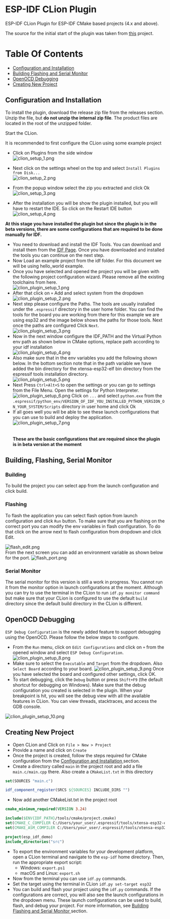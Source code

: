 # ESP-IDF CLion Plugin
ESP-IDF CLion Plugin for ESP-IDF CMake based projects (4.x and above).

The source for the initial start of the plugin was taken from [this](https://github.com/daniel-sullivan/clion-embedded-esp32/) project.

# Table Of Contents

* [ Configuration and Installation ](#config_install) <br>
* [ Building Flashing and Serial Monitor ](#build_flash_monitor)<br>
* [ OpenOCD Debugging ](#openocdDebugging)<br>
* [ Creating New Project ](#creatingNewProject)<br>

<a name="config_install"></a>
## Configuration and Installation

To install the plugin, download the release zip file from the releases section. Unzip the file, but **do not unzip the internal zip file**. The product files are located in the root of the unzipped folder.

Start the CLion.

It is recommended to first configure the CLion using some example project

* Click on Plugins from the side window<br>
![clion_setup_1.png](docs%2Freadme_images%2Finstall%2Fclion_setup_1.png)

* Next click on the settings wheel on the top and select `Install Plugins from Disk...`<br>
![clion_setup_2.png](docs%2Freadme_images%2Finstall%2Fclion_setup_2.png)

* From the popup window select the zip you extracted and click Ok<br>
![clion_setup_3.png](docs%2Freadme_images%2Finstall%2Fclion_setup_3.png)

* After the installation you will be show the plugin installed, but you will have to restart the IDE. So click on the Restart IDE button<br>
![clion_setup_4.png](docs%2Freadme_images%2Finstall%2Fclion_setup_4.png)

**At this stage you have installed the plugin but since the plugin is in the beta versions, there are some configurations that are required to be done manually for IDF.**


* You need to download and install the IDF Tools. You can download and install them from the [IDF Page](https://github.com/espressif/esp-idf/releases). Once you have downloaded and installed the tools you can continue on the next step.
* Now Load an example project from the idf folder. For this document we will be using hello_world example.
* Once you have selected and opened the project you will be given with the following project configuration wizard. Please remove all the existing toolchains from here.<br>
![clion_plugin_setup_1.png](docs%2Freadme_images%2Fsetup%2Fclion_plugin_setup_1.png)
* After that click on `+` Add and select system from the dropdown<br>
![clion_plugin_setup_2.png](docs%2Freadme_images%2Fsetup%2Fclion_plugin_setup_2.png)
* Next step please configure the Paths. The tools are usually installed under the `.espressif` directory in the user home folder.
You can find the tools for the board you are working from there for this example we are using esp32 and the image below shows the paths for those tools.
Next once the paths are configured Click `Next`.<br>
![clion_plugin_setup_3.png](docs%2Freadme_images%2Fsetup%2Fclion_plugin_setup_3.png) 
* Now in the next window configure the IDF_PATH and the Virtual Python env path as shown below in CMake options, replace path according to your idf installation<br>
![clion_plugin_setup_4.png](docs%2Freadme_images%2Fsetup%2Fclion_plugin_setup_4.png)
* Also make sure that in the env variables you add the following shown below. In the bottom section note that in the path variable we have added the bin directory for the xtensa-esp32-elf bin directory from the espressif tools installation directory.<br> 
![clion_plugin_setup_5.png](docs%2Freadme_images%2Fsetup%2Fclion_plugin_setup_5.png)
* Next Press `Ctrl+Alt+S` to open the settings or you can go to settings from the File Menu. Open the settings for Python Interpreter. <br>
![clion_plugin_setup_6.png](docs%2Freadme_images%2Fsetup%2Fclion_plugin_setup_6.png)
Click on `...` and select `python.exe` from the `.espressif/python_env/VERSION_OF_IDF_YOU_INSTALLED_PYTHON_VERSION_ON_YOUR_SYSTEM/Scripts` directory in user home and click Ok<br>
* If all goes well you will be able to see these launch configurations that you can use to build and deploy the application.<br>
![clion_plugin_setup_7.png](docs%2Freadme_images%2Fsetup%2Fclion_plugin_setup_7.png)
<br><br><br>
**These are the basic configurations that are required since the plugin is in beta version at the moment**

<a name="build_flash_monitor"></a>
## Building, Flashing, Serial Monitor
### Building
To build the project you can select app from the launch configuration and click build.
### Flashing
To flash the application you can select flash option from launch configuration and click `Run` button.
To make sure that you are flashing on the correct port you can modify the env variables in flash configuration. 
To do that click on the arrow next to flash configuration from dropdown and click Edit.

![flash_edit.png](docs%2Freadme_images%2Fflash_edit.png) <br>
From the next screen you can add an environment variable as shown below for the port.
![flash_port.png](docs%2Freadme_images%2Fflash_port.png)
### Serial Monitor
The serial monitor for this version is still a work in progress. You cannot run it from the monitor option in 
launch configurations at the moment. Although you can try to use the terminal in the CLion 
to run `idf.py monitor command` but make sure that your CLion is configured to use the default `build` directory since
the default build directory in the CLion is different.

<a name="openocdDebugging"></a>
## OpenOCD Debugging
`ESP Debug Configuration` is the newly added feature to support debugging using the OpenOCD.
Please follow the below steps to configure.

* From the `Run` menu, click on `Edit Configurations` and click on `+` from the opened window and select `ESP Debug Configuration`.
![clion_plugin_setup_8.png](docs%2Freadme_images%2Fsetup%2Fclion_plugin_setup_8.png)
* Make sure to select the `Executable` and `Target` from the dropdown. Also `Select Board` according to your board.
![clion_plugin_setup_9.png](docs%2Freadme_images%2Fsetup%2Fclion_plugin_setup_9.png)
Once you have selected the board and configured other settings, click OK.
* To start debugging, click the `Debug` button or press `Shift+F9` (the default shortcut for debugging on Windows). Make sure that the debug configuration you created is selected in the plugin. When your breakpoint is hit, you will see the debug view with all the available features in CLion. You can view threads, stacktraces, and access the GDB console.

![clion_plugin_setup_10.png](docs%2Freadme_images%2Fsetup%2Fclion_plugin_setup_10.png)

<a name="creatingNewProject"></a>
## Creating New Project

* Open CLion and Click on `File > New > Project`
* Provide a name and click on `Create`
* Once the project is created, follow the steps required for CMake configuration from the [Configuration and Installation ](#config_install) section.
* Create a directory called `main` in the project root and add a file `main.c/main.cpp` there. Also create a `CMakeList.txt` in this directory
```cmake
set(SOURCES "main.c")

idf_component_register(SRCS ${SOURCES} INCLUDE_DIRS "")

```

* Now add another CMakeList.txt in the project root
```cmake
cmake_minimum_required(VERSION 3.24)

include($ENV{IDF_PATH}/tools/cmake/project.cmake)
set(CMAKE_C_COMPILER C:/Users/your_user/.espressif/tools/xtensa-esp32-elf/esp-2022r1-11.2.0/xtensa-esp32-elf/bin/xtensa-esp32-elf-gcc.exe)
set(CMAKE_ASM_COMPILER C:/Users/your_user/.espressif/tools/xtensa-esp32-elf/esp-2022r1-11.2.0/xtensa-esp32-elf/bin/xtensa-esp32-elf-g++.exe)

project(esp_idf_demo)
include_directories("src")
```

* To export the environment variables for your development platform, open a CLion terminal and navigate to the `esp-idf` home directory. Then, run the appropriate export script:
  - Windows: `export.ps1`
  - macOS and Linux: `export.sh`
* Now from the terminal you can use `idf.py` commands.
* Set the target using the terminal in CLion `idf.py set-target esp32`
* You can build and flash your project using the `idf.py` commands. If the configurations are correct, you will also see the launch configurations in the dropdown menu. These launch configurations can be used to build, flash, and debug your project. For more information, see  [ Building Flashing and Serial Monitor ](#build_flash_monitor) section.